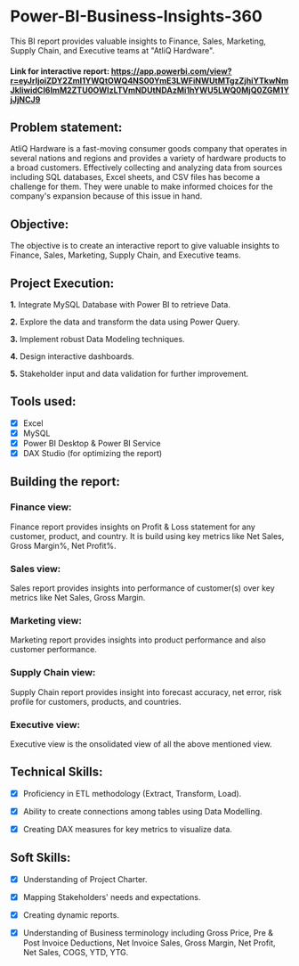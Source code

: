 # Power-BI-Business-Insights-360
This BI report provides valuable insights to Finance, Sales, Marketing, Supply Chain, and Executive teams at "AtliQ Hardware".
#### Link for interactive report: https://app.powerbi.com/view?r=eyJrIjoiZDY2ZmI1YWQtOWQ4NS00YmE3LWFiNWUtMTgzZjhiYTkwNmJkIiwidCI6ImM2ZTU0OWIzLTVmNDUtNDAzMi1hYWU5LWQ0MjQ0ZGM1YjJjNCJ9

## Problem statement: 
AtliQ Hardware is a fast-moving consumer goods company that operates in several nations and regions and provides a variety of hardware products to a broad customers. Effectively collecting and analyzing data from sources including SQL databases, Excel sheets, and CSV files has become a challenge for them. They were unable to make informed choices for the company's expansion because of this issue in hand.

## Objective: 
The objective is to create an interactive report to give valuable insights to Finance, Sales, Marketing, Supply Chain, and Executive teams.

## Project Execution:

 **1.** Integrate MySQL Database with Power BI to retrieve Data.
 
 **2.** Explore the data and transform the data using Power Query.
 
 **3.** Implement robust Data Modeling techniques.
 
 **4.** Design interactive dashboards.
 
 **5.** Stakeholder input and data validation for further improvement.

## Tools used:

- [x] Excel
- [x] MySQL
- [x] Power BI Desktop & Power BI Service
- [x] DAX Studio (for optimizing the report)

##  Building the report:

### Finance view:
Finance report provides insights on Profit & Loss statement for any customer, product, and country. It is build using key metrics like Net Sales, Gross Margin%, Net Profit%.

### Sales view:
Sales report provides insights into performance of customer(s) over key metrics like Net Sales, Gross Margin.

### Marketing view:
Marketing report provides insights into product performance and also customer performance. 

### Supply Chain view:
Supply Chain report provides insight into forecast accuracy, net error, risk profile for customers, products, and countries.

### Executive view:
Executive view is the onsolidated view of all the above mentioned view.


## Technical Skills:

- [x] Proficiency in ETL methodology (Extract, Transform, Load).
- [x] Ability to create connections among tables using Data Modelling.
- [x] Creating DAX measures for key metrics to visualize data.
      

## Soft Skills:

- [x] Understanding of Project Charter.
- [x] Mapping Stakeholders' needs and expectations.
- [x] Creating dynamic reports.
- [x] Understanding of Business terminology including Gross Price, Pre & Post Invoice Deductions, Net Invoice Sales, Gross Margin, Net Profit, Net Sales, COGS, YTD, YTG.
 


      










      

